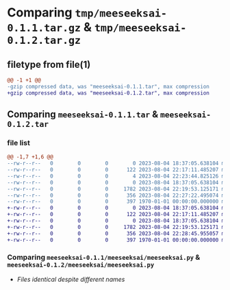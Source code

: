 # Comparing `tmp/meeseeksai-0.1.1.tar.gz` & `tmp/meeseeksai-0.1.2.tar.gz`

## filetype from file(1)

```diff
@@ -1 +1 @@
-gzip compressed data, was "meeseeksai-0.1.1.tar", max compression
+gzip compressed data, was "meeseeksai-0.1.2.tar", max compression
```

## Comparing `meeseeksai-0.1.1.tar` & `meeseeksai-0.1.2.tar`

### file list

```diff
@@ -1,7 +1,6 @@
--rw-r--r--   0        0        0        0 2023-08-04 18:37:05.638104 meeseeksai-0.1.1/README.md
--rw-r--r--   0        0        0      122 2023-08-04 22:17:11.485207 meeseeksai-0.1.1/meeseeksai/.env
--rw-r--r--   0        0        0        4 2023-08-04 22:23:44.825126 meeseeksai-0.1.1/meeseeksai/.gitignore
--rw-r--r--   0        0        0        0 2023-08-04 18:37:05.638104 meeseeksai-0.1.1/meeseeksai/__init__.py
--rw-r--r--   0        0        0     1782 2023-08-04 22:19:53.125171 meeseeksai-0.1.1/meeseeksai/meeseeksai.py
--rw-r--r--   0        0        0      356 2023-08-04 22:27:22.495074 meeseeksai-0.1.1/pyproject.toml
--rw-r--r--   0        0        0      397 1970-01-01 00:00:00.000000 meeseeksai-0.1.1/PKG-INFO
+-rw-r--r--   0        0        0        0 2023-08-04 18:37:05.638104 meeseeksai-0.1.2/README.md
+-rw-r--r--   0        0        0      122 2023-08-04 22:17:11.485207 meeseeksai-0.1.2/meeseeksai/.env
+-rw-r--r--   0        0        0        0 2023-08-04 18:37:05.638104 meeseeksai-0.1.2/meeseeksai/__init__.py
+-rw-r--r--   0        0        0     1782 2023-08-04 22:19:53.125171 meeseeksai-0.1.2/meeseeksai/meeseeksai.py
+-rw-r--r--   0        0        0      356 2023-08-04 22:28:45.955057 meeseeksai-0.1.2/pyproject.toml
+-rw-r--r--   0        0        0      397 1970-01-01 00:00:00.000000 meeseeksai-0.1.2/PKG-INFO
```

### Comparing `meeseeksai-0.1.1/meeseeksai/meeseeksai.py` & `meeseeksai-0.1.2/meeseeksai/meeseeksai.py`

 * *Files identical despite different names*

